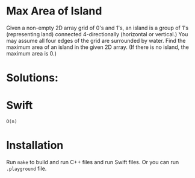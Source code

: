 #  Max Area of Island
Given a non-empty 2D array grid of 0's and 1's, an island is a group of 1's (representing land) connected 4-directionally (horizontal or vertical.) You may assume all four edges of the grid are surrounded by water.
Find the maximum area of an island in the given 2D array. (If there is no island, the maximum area is 0.)

# Solutions:

# Swift
```
O(n)

```
# Installation
Run `make` to build and run C++ files and run Swift files. Or you can run `.playground` file.
